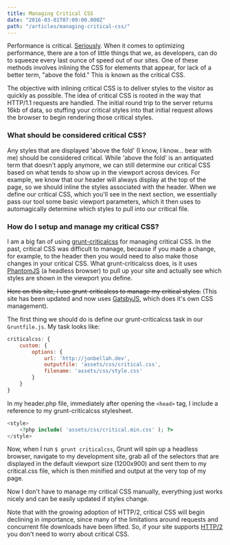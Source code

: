 ```yaml
---
title: Managing Critical CSS
date: "2016-03-01T07:00:00.000Z"
path: "/articles/managing-critical-css/"
---
```


Performance is critical. [Seriously](https://wpostats.com/). When it comes to optimizing performance, there are a ton of little things that we, as developers, can do to squeeze every last ounce of speed out of our sites. One of these methods involves inlining the CSS for elements that appear, for lack of a better term, "above the fold." This is known as the critical CSS.

The objective with inlining critical CSS is to deliver styles to the visitor as quickly as possible. The idea of critical CSS is rooted in the way that HTTP/1.1 requests are handled. The initial round trip to the server returns 16kb of data, so stuffing your critical styles into that initial request allows the browser to begin rendering those critical styles.

### What should be considered critical CSS?

Any styles that are displayed 'above the fold' (I know, I know... bear with me) should be considered critical. While 'above the fold' is an antiquated term that doesn't apply anymore, we can still determine our critical CSS based on what tends to show up in the viewport across devices. For example, we know that our header will always display at the top of the page, so we should inline the styles associated with the header. When we define our critical CSS, which you'll see in the next section, we essentially pass our tool some basic viewport parameters, which it then uses to automagically determine which styles to pull into our critical file.

### How do I setup and manage my critical CSS?

I am a big fan of using [grunt-criticalcss](https://github.com/filamentgroup/grunt-criticalcss) for managing critical CSS. In the past, critical CSS was difficult to manage, because if you made a change, for example, to the header then you would need to also make those changes in your critical CSS. What grunt-criticalcss does, is it uses [PhantomJS](http://phantomjs.org/) (a headless browser) to pull up your site and actually see which styles are shown in the viewport you define.

~~Here on this site, I use grunt-criticalcss to manage my critical styles.~~ (This site has been updated and now uses [GatsbyJS](https://gatsbyjs.org), which does it's own CSS management).

The first thing we should do is define our grunt-criticalcss task in our `Gruntfile.js`. My task looks like:

```javascript
criticalcss: {
    custom: {
        options: {
            url: 'http://jonbellah.dev',
            outputfile: 'assets/css/critical.css',
            filename: 'assets/css/style.css'
        }
    }
}
```

In my header.php file, immediately after opening the `<head>` tag, I include a reference to my grunt-criticalcss stylesheet.

```php
<style>
    <?php include( 'assets/css/critical.min.css' ); ?>
</style>
```

Now, when I run `$ grunt criticalcss`, Grunt will spin up a headless browser, navigate to my development site, grab all of the selectors that are displayed in the default viewport size (1200x900) and sent them to my critical.css file, which is then minified and output at the very top of my page.

Now I don't have to manage my critical CSS manually, everything just works nicely and can be easily updated if styles change.

Note that with the growing adoption of HTTP/2, critical CSS will begin declining in importance, since many of the limitations around requests and concurrent file downloads have been lifted. So, if your site supports [HTTP/2](https://http2.github.io/) you don't need to worry about critical CSS.
